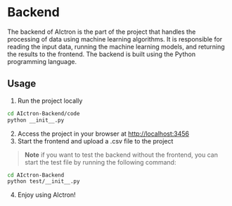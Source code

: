 # Backend

The backend of AIctron is the part of the project that handles the processing of data using machine learning algorithms. It is responsible for reading the input data, running the machine learning models, and returning the results to the frontend. The backend is built using the Python programming language.

## Usage

1. Run the project locally

```bash
cd AIctron-Backend/code
python __init__.py
```

2. Access the project in your browser at [http://localhost:3456](http://localhost:3456)
3. Start the frontend and upload a .csv file to the project


> **Note** if you want to test the backend without the frontend, you can start the test file by running the following command:

```bash
cd AIctron-Backend
python test/__init__.py
```

4. Enjoy using AIctron!